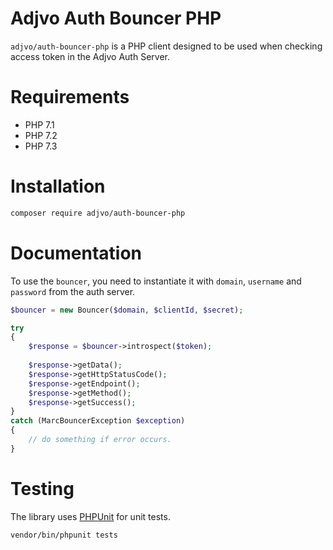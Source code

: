 # Adjvo Auth Bouncer PHP

`adjvo/auth-bouncer-php` is a PHP client designed to be used when checking access token in the Adjvo Auth Server.


# Requirements

* PHP 7.1
* PHP 7.2
* PHP 7.3


# Installation

```bash
composer require adjvo/auth-bouncer-php
```


# Documentation

To use the `bouncer`, you need to instantiate it with `domain`, `username` and `password` from the auth server.

```php
$bouncer = new Bouncer($domain, $clientId, $secret);

try
{
    $response = $bouncer->introspect($token);
    
    $response->getData();
    $response->getHttpStatusCode();
    $response->getEndpoint();
    $response->getMethod();
    $response->getSuccess();
}
catch (MarcBouncerException $exception)
{
    // do something if error occurs.
}
```

# Testing

The library uses [PHPUnit](https://phpunit.de/) for unit tests.

```bash
vendor/bin/phpunit tests
```
